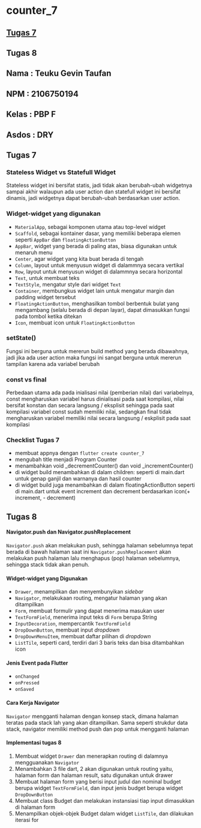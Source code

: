 # counter_7
## [Tugas 7](#Tugas-7)
## Tugas 8

## Nama  : Teuku Gevin Taufan
## NPM   : 2106750194
## Kelas : PBP F
## Asdos : DRY

## Tugas 7
### Stateless Widget vs Statefull Widget
Stateless widget ini bersifat statis, jadi tidak akan berubah-ubah widgetnya sampai akhir walaupun ada user action
dan statefull widget ini bersifat dinamis, jadi widgetnya dapat berubah-ubah berdasarkan user action.

### Widget-widget yang digunakan
- ```MaterialApp```, sebagai komponen utama atau top-level widget
- ```Scaffold```, sebagai kontainer dasar, yang memiliki beberapa elemen seperti ```AppBar``` dan ```floatingActionButton```
- ```AppBar```, widget yang berada di paling atas, biasa digunakan untuk menaruh menu
- ```Center```, agar widget yang kita buat berada di tengah
- ```Column```, layout untuk menyusun widget di dalammnya secara vertikal
- ```Row```, layout untuk menyusun widget di dalammnya secara horizontal
- ```Text```, untuk membuat teks
- ```TextStyle```, mengatur style dari widget ```Text```
- ```Container```, membungkus widget lain untuk mengatur margin dan padding widget tersebut
- ```FloatingActionButton```, menghasilkan tombol berbentuk bulat yang mengambang (selalu berada di depan layar), dapat dimasukkan fungsi pada tombol ketika ditekan
- ```Icon```, membuat icon untuk ```FloatingActionButton```

### setState()
Fungsi ini berguna untuk mererun build method yang berada dibawahnya, jadi jika ada user action maka fungsi ini sangat berguna untuk mererun tampilan karena ada variabel berubah

### const vs final
Perbedaan utama ada pada inialisasi nilai (pemberian nilai) dari variabelnya, const mengharuskan variabel harus dinialisasi 
pada saat kompilasi, nilai bersifat konstan dan secara langsung / eksplisit sehingga pada saat kompilasi variabel const 
sudah memiliki nilai, sedangkan final tidak mengharuskan variabel memiliki nilai secara langsung / eskplisit pada saat kompilasi

### Checklist Tugas 7
- membuat appnya dengan ```flutter create counter_7```
- mengubah title menjadi Program Counter 
- menambahkan void _decrementCounter() dan  void _incrementCounter()
- di widget build menambahkan di dalam children: <Widget> seperti di main.dart untuk genap ganjil dan warnanya dan hasil counter
- di widget build juga menambahkan di dalam floatingActionButton seperti di main.dart untuk event increment dan decrement berdasarkan icon(+ increment, - decrement)

## Tugas 8
#### Navigator.push dan Navigator.pushReplacement
```Navigator.push``` akan melakukan push, sehingga halaman sebelumnya tepat berada di bawah halaman saat ini
```Navigator.pushReplacement``` akan melakukan push halaman lalu menghapus (pop) halaman sebelumnya, sehingga stack tidak akan penuh.

#### Widget-widget yang Digunakan
-   ```Drawer```, menampilkan dan menyembunyikan *sidebar*
-   ```Navigator```, melakukaan routing, mengatur halaman yang akan ditampilkan
-   ```Form```, membuat formulir yang dapat menerima masukan user
-   ```TextFormField```, menerima input teks di `Form` berupa String
-   ```InputDecoration```, mempercantik `TextFormField`
-   ```DropDownButton```, membuat input *dropdown*
-   ```DropDownMenuItem```, membuat daftar pilihan di *dropdown*
-   ```ListTile```, seperti card, terdiri dari 3 baris teks dan bisa ditambahkan icon

#### Jenis Event pada Flutter
-   ```onChanged```
-   ```onPressed```
-   ```onSaved```

#### Cara Kerja Navigator
`Navigator` mengganti halaman dengan konsep stack, dimana halaman teratas pada stack lah yang akan ditampilkan. Sama seperti strukdur data stack, navigator memiliki method push dan pop untuk mengganti halaman

#### Implementasi tugas 8
1. Membuat widget `Drawer` dan menerapkan routing di dalamnya mengguanakan `Navigator`  
2. Menambahkan 3 file dart, 2 akan digunakan untuk routing yaitu, halaman form dan halaman result, satu digunakan untuk drawer
3. Membuat halaman form yang berisi input judul dan nominal budget berupa widget `TextFormField`, dan input jenis budget berupa widget `DropDownButton`  
4. Membuat class Budget dan melakukan instansiasi tiap input dimasukkan di halaman form  
5. Menampilkan objek-objek Budget dalam widget `ListTile`, dan dilakukan iterasi for 
